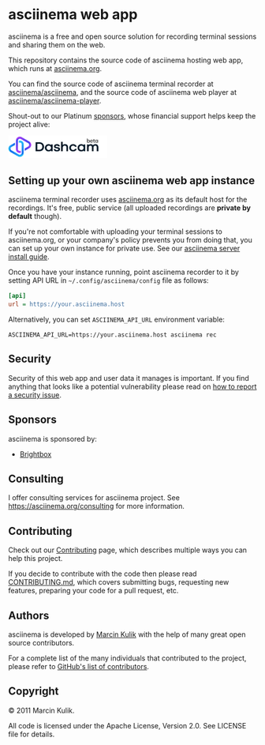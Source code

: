 # asciinema web app

asciinema is a free and open source solution for recording terminal sessions
and sharing them on the web.

This repository contains the source code of asciinema hosting web app, which
runs at [asciinema.org](https://asciinema.org).

You can find the source code of asciinema terminal recorder
at [asciinema/asciinema](https://github.com/asciinema/asciinema), and the source
code of asciinema web player
at [asciinema/asciinema-player](https://github.com/asciinema/asciinema-player).

Shout-out to our Platinum [sponsors](https://github.com/sponsors/ku1ik), whose
financial support helps keep the project alive:

[<img src="./assets/static/images/sponsor-logos/dashcam/logo-on-light.png" width="200" />](https://dashcam.io?utm_source=asciinemagithub)

## Setting up your own asciinema web app instance

asciinema terminal recorder uses [asciinema.org](https://asciinema.org) as its
default host for the recordings. It's free, public service (all uploaded
recordings are __private by default__ though).

If you're not comfortable with uploading your terminal sessions to
asciinema.org, or your company's policy prevents you from doing that, you can
set up your own instance for private use. See
our [asciinema server install guide](https://github.com/asciinema/asciinema-server/wiki/Installation-guide).

Once you have your instance running, point asciinema recorder to it by setting
API URL in `~/.config/asciinema/config` file as follows:

```ini
[api]
url = https://your.asciinema.host
```

Alternatively, you can set `ASCIINEMA_API_URL` environment variable:

    ASCIINEMA_API_URL=https://your.asciinema.host asciinema rec

## Security

Security of this web app and user data it manages is important.
If you find anything that looks like a potential vulnerability please
read on
[how to report a security issue](https://github.com/asciinema/asciinema-server/blob/main/CONTRIBUTING.md#reporting-security-issues).

## Sponsors

asciinema is sponsored by:

- [Brightbox](https://www.brightbox.com/)

## Consulting

I offer consulting services for asciinema project. See https://asciinema.org/consulting for more information.

## Contributing

Check out our [Contributing](http://asciinema.org/contributing) page, which
describes multiple ways you can help this project.

If you decide to contribute with the code then please
read [CONTRIBUTING.md](https://github.com/asciinema/asciinema-server/blob/main/CONTRIBUTING.md), which covers submitting bugs,
requesting new features, preparing your code for a pull request, etc.

## Authors

asciinema is developed by [Marcin Kulik](http://ku1ik.com) with the help of
many great open source contributors.

For a complete list of the many individuals that contributed to the project,
please refer to
[GitHub's list of contributors](https://github.com/asciinema/asciinema-server/contributors).

## Copyright

© 2011 Marcin Kulik.

All code is licensed under the Apache License, Version 2.0. See LICENSE file for details.
